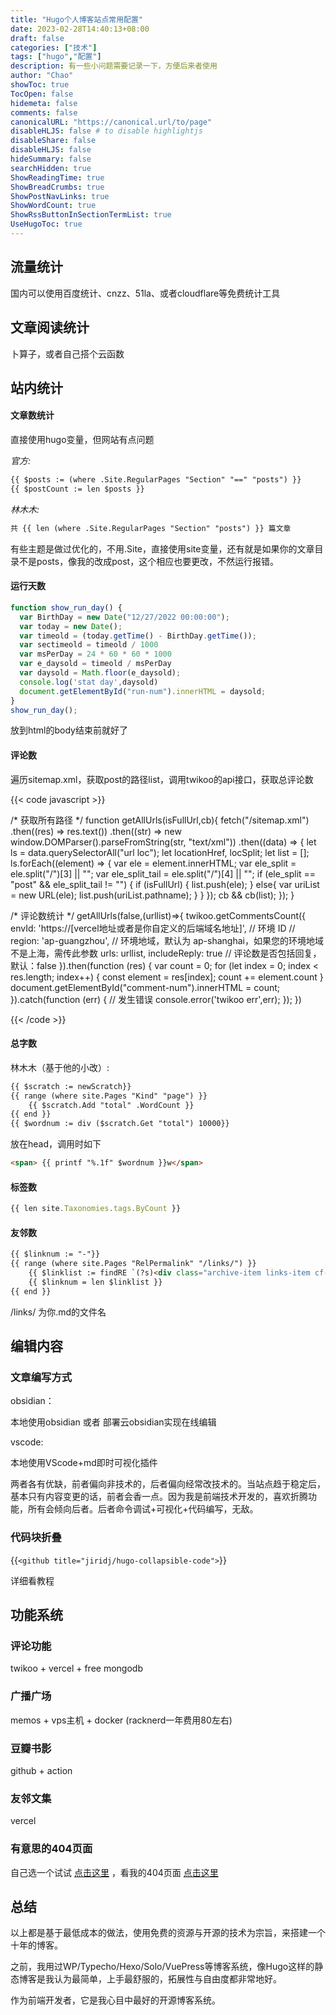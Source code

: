 ```yaml
---
title: "Hugo个人博客站点常用配置"
date: 2023-02-28T14:40:13+08:00
draft: false
categories: ["技术"]
tags: ["hugo","配置"]
description: 有一些小问题需要记录一下，方便后来者使用
author: "Chao"
showToc: true
TocOpen: false
hidemeta: false
comments: false
canonicalURL: "https://canonical.url/to/page"
disableHLJS: false # to disable highlightjs
disableShare: false
disableHLJS: false
hideSummary: false
searchHidden: true
ShowReadingTime: true
ShowBreadCrumbs: true
ShowPostNavLinks: true
ShowWordCount: true
ShowRssButtonInSectionTermList: true
UseHugoToc: true
---
```

## 流量统计

国内可以使用百度统计、cnzz、51la、或者cloudflare等免费统计工具

## 文章阅读统计

卜算子，或者自己搭个云函数

## 站内统计

#### 文章数统计

直接使用hugo变量，但网站有点问题

*官方:*

```html
{{ $posts := (where .Site.RegularPages "Section" "==" "posts") }}
{{ $postCount := len $posts }}
```

*林木木:*

```html
共 {{ len (where .Site.RegularPages "Section" "posts") }} 篇文章
```

有些主题是做过优化的，不用.Site，直接使用site变量，还有就是如果你的文章目录不是posts，像我的改成post，这个相应也要更改，不然运行报错。

#### 运行天数

```javascript
function show_run_day() {
  var BirthDay = new Date("12/27/2022 00:00:00");
  var today = new Date();
  var timeold = (today.getTime() - BirthDay.getTime());
  var sectimeold = timeold / 1000
  var msPerDay = 24 * 60 * 60 * 1000
  var e_daysold = timeold / msPerDay
  var daysold = Math.floor(e_daysold);
  console.log('stat day',daysold)
  document.getElementById("run-num").innerHTML = daysold;
}
show_run_day();
```

放到html的body结束前就好了

#### 评论数

遍历sitemap.xml，获取post的路径list，调用twikoo的api接口，获取总评论数

{{< code javascript >}}

/* 获取所有路径 */
function getAllUrls(isFullUrl,cb){
  fetch("/sitemap.xml")
  .then((res) => res.text())
  .then((str) => new window.DOMParser().parseFromString(str, "text/xml"))
  .then((data) => {
    let ls = data.querySelectorAll("url loc");
    let locationHref, locSplit;
    let list = [];
    ls.forEach((element) => {
      var ele = element.innerHTML;
      var ele_split = ele.split("/")[3] || "";
      var ele_split_tail = ele.split("/")[4] || "";
      if (ele_split == "post" && ele_split_tail != "") {
        if (isFullUrl) {
          list.push(ele);
        }
        else{
          var uriList = new URL(ele);
          list.push(uriList.pathname);
        }
      }
    });
    cb && cb(list);
  });
}

/* 评论数统计 */
getAllUrls(false,(urllist)=>{
  twikoo.getCommentsCount({
    envId: 'https://[vercel地址或者是你自定义的后端域名地址]', // 环境 ID
    // region: 'ap-guangzhou', // 环境地域，默认为 ap-shanghai，如果您的环境地域不是上海，需传此参数
    urls: urllist,
    includeReply: true // 评论数是否包括回复，默认：false
  }).then(function (res) {
    var count = 0;
    for (let index = 0; index < res.length; index++) {
      const element = res[index];
      count += element.count
    }
    document.getElementById("comment-num").innerHTML = count;
  }).catch(function (err) {
    // 发生错误
    console.error('twikoo err',err);
  });
})

{{< /code >}}

#### 总字数

林木木（基于他的小改）:

```html
{{ $scratch := newScratch}}
{{ range (where site.Pages "Kind" "page") }}
    {{ $scratch.Add "total" .WordCount }}
{{ end }}
{{ $wordnum := div ($scratch.Get "total") 10000}}
```

放在head，调用时如下

```html
<span> {{ printf "%.1f" $wordnum }}w</span>
```

#### 标签数

```javascript
{{ len site.Taxonomies.tags.ByCount }}
```

#### 友邻数

```html
{{ $linknum := "-"}}
{{ range (where site.Pages "RelPermalink" "/links/") }}
    {{ $linklist := findRE `(?s)<div class="archive-item links-item cf-friends" .*?>.*?</div>` .Content }}
    {{ $linknum = len $linklist }}
{{ end }}
```

/links/ 为你.md的文件名

## 编辑内容

### 文章编写方式

obsidian：

本地使用obsidian 或者 部署云obsidian实现在线编辑

vscode:

本地使用VScode+md即时可视化插件

两者各有优缺，前者偏向非技术的，后者偏向经常改技术的。当站点趋于稳定后，基本只有内容变更的话，前者会香一点。因为我是前端技术开发的，喜欢折腾功能，所有会倾向后者。后者命令调试+可视化+代码编写，无敌。

### 代码块折叠

{{`<github title="jiridj/hugo-collapsible-code">`}}

详细看教程

## 功能系统

### 评论功能

twikoo + vercel + free mongodb

### 广播广场

memos + vps主机 + docker  (racknerd一年费用80左右)

### 豆瓣书影

github + action

### 友邻文集

vercel

### 有意思的404页面

自己选一个试试 [点击这里](https://freefrontend.com/html-funny-404-pages/) ，看我的404页面 [点击这里](https://blog.xlap.top/404page)

## 总结

以上都是基于最低成本的做法，使用免费的资源与开源的技术为宗旨，来搭建一个十年的博客。

之前，我用过WP/Typecho/Hexo/Solo/VuePress等博客系统，像Hugo这样的静态博客是我认为最简单，上手最舒服的，拓展性与自由度都非常地好。

作为前端开发者，它是我心目中最好的开源博客系统。
